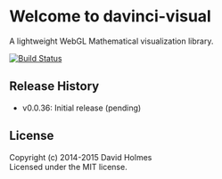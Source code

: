 # Welcome to davinci-visual

A lightweight WebGL Mathematical visualization library.

[![Build Status](https://travis-ci.org/geometryzen/davinci-visual.png)](https://travis-ci.org/geometryzen/davinci-visual)

## Release History
* v0.0.36: Initial release (pending)

## License
Copyright (c) 2014-2015 David Holmes  
Licensed under the MIT license.

